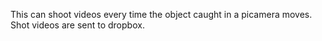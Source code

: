 This can shoot videos every time the object caught in a picamera moves.
Shot videos are sent to dropbox.
